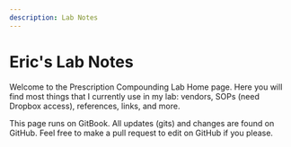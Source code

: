 ```yaml
---
description: Lab Notes
---
```


# Eric's Lab Notes

Welcome to the Prescription Compounding Lab Home page. Here you will find most things that I currently use in my lab: vendors, SOPs \(need Dropbox access\), references, links, and more. 

This page runs on GitBook. All updates \(gits\) and changes are found on GitHub. Feel free to make a pull request to edit on GitHub if you please.

 

